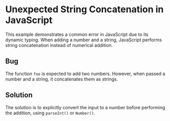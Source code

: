 # Unexpected String Concatenation in JavaScript

This example demonstrates a common error in JavaScript due to its dynamic typing. When adding a number and a string, JavaScript performs string concatenation instead of numerical addition.

## Bug

The function `foo` is expected to add two numbers. However, when passed a number and a string, it concatenates them as strings.

## Solution

The solution is to explicitly convert the input to a number before performing the addition, using `parseInt()` or `Number()`.